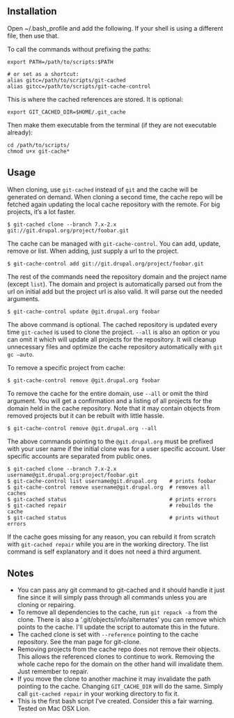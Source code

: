 Installation
-------------

Open ~/.bash_profile and add the following. If your shell is using a different file, then use that.

To call the commands without prefixing the paths:

    export PATH=/path/to/scripts:$PATH
    
    # or set as a shortcut:
    alias gitc=/path/to/scripts/git-cached
    alias gitcc=/path/to/scripts/git-cache-control

This is where the cached references are stored. It is optional:

    export GIT_CACHED_DIR=$HOME/.git_cache

Then make them executable from the terminal (if they are not executable already):

    cd /path/to/scripts/
    chmod u+x git-cache*


Usage
------

When cloning, use `git-cached` instead of `git` and the cache will be generated on demand.  When cloning a second time, the cache repo will be fetched again updating the local cache repository with the remote. For big projects, it’s a lot faster.

    $ git-cached clone --branch 7.x-2.x git://git.drupal.org/project/foobar.git

The cache can be managed with `git-cache-control`. You can add, update, remove or list. When adding, just supply a url to the project.

    $ git-cache-control add git://git.drupal.org/project/foobar.git

The rest of the commands need the repository domain and the project name (except `list`). The domain and project is automatically parsed out from the url on initial add but the project url is also valid. It will parse out the needed arguments.

    $ git-cache-control update @git.drupal.org foobar

The above command is optional. The cached repository is updated every time `git-cached` is used to clone the project. `--all` is also an option or you can omit it which will update all projects for the repository. It will cleanup unnecessary files and optimize the cache repository automatically with `git gc —auto`.

To remove a specific project from cache:

    $ git-cache-control remove @git.drupal.org foobar

To remove the cache for the entire domain, use `--all` or omit the third argument. You will get a confirmation and a listing of all projects for the domain held in the cache repository. Note that it may contain objects from removed projects but it can be rebuilt with little hassle.

    $ git-cache-control remove @git.drupal.org --all

The above commands pointing to the `@git.drupal.org` must be prefixed with your user name if the initial clone was for a user specific account. User specific accounts are separated from public ones.

    $ git-cached clone --branch 7.x-2.x username@git.drupal.org:project/foobar.git
    $ git-cache-control list username@git.drupal.org    # prints foobar
    $ git-cache-control remove username@git.drupal.org  # removes all caches
    $ git-cached status                                 # prints errors
    $ git-cached repair                                 # rebuilds the cache
    $ git-cached status                                 # prints without errors

If the cache goes missing for any reason, you can rebuild it from scratch with `git-cached repair` while you are in the working directory. The list command is self explanatory and it does not need a third argument.

Notes
------

  - You can pass any git command to git-cached and it should handle it just fine since it will simply pass through all commands unless you are cloning or repairing.
  - To remove all dependencies to the cache, run `git repack -a` from the clone. There is also a ‘.git/objects/info/alternates’ you can remove which points to the cache. I'll update the script to automate this in the future.
  - The cached clone is set with `--reference` pointing to the cache repository. See the man page for git-clone.
  - Removing projects from the cache repo does not remove their objects. This allows the referenced clones to continue to work. Removing the whole cache repo for the domain on the other hand will invalidate them. Just remember to repair.
  - If you move the clone to another machine it may invalidate the path pointing to the cache. Changing `GIT_CACHE_DIR` will do the same. Simply call `git-cached repair` in your working directory to fix it.
  - This is the first bash script I’ve created. Consider this a fair warning. Tested on Mac OSX Lion.
